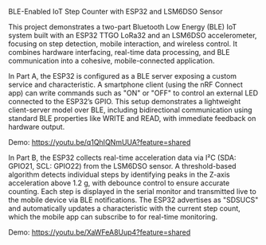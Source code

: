 BLE-Enabled IoT Step Counter with ESP32 and LSM6DSO Sensor

This project demonstrates a two-part Bluetooth Low Energy (BLE) IoT system built with an ESP32 TTGO LoRa32 and an LSM6DSO accelerometer, focusing on step detection, mobile interaction, and wireless control. It combines hardware interfacing, real-time data processing, and BLE communication into a cohesive, mobile-connected application.

In Part A, the ESP32 is configured as a BLE server exposing a custom service and characteristic. A smartphone client (using the nRF Connect app) can write commands such as "ON" or "OFF" to control an external LED connected to the ESP32’s GPIO. This setup demonstrates a lightweight client-server model over BLE, including bidirectional communication using standard BLE properties like WRITE and READ, with immediate feedback on hardware output.

Demo: https://youtu.be/q1QhIQNmUUA?feature=shared

In Part B, the ESP32 collects real-time acceleration data via I²C (SDA: GPIO21, SCL: GPIO22) from the LSM6DSO sensor. A threshold-based algorithm detects individual steps by identifying peaks in the Z-axis acceleration above 1.2 g, with debounce control to ensure accurate counting. Each step is displayed in the serial monitor and transmitted live to the mobile device via BLE notifications. The ESP32 advertises as "SDSUCS" and automatically updates a characteristic with the current step count, which the mobile app can subscribe to for real-time monitoring.

Demo: https://youtu.be/XaWFeA8Uup4?feature=shared

